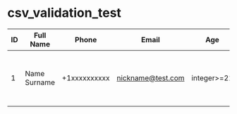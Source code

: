 # csv_validation_test

| ID  | Full Name    | Phone        | Email             | Age         | Experience | Yearly income           | Has children   | License states | Expiration date          | License number | Duplicate with                                   |
| --- | ------------ | ------------ | ----------------- | ----------- | ---------- | ----------------------- | -------------- | -------------- | ------------------------ | -------------- | ------------------------------------------------ |
| 1   | Name Surname | +1хххххххххх | nickname@test.com | integer>=21 | integer<21 | integer/decimal !>1 mln | (TRUE / FALSE) | AL or Alabama  | YYYY-MM-DD or MM/DD/YYYY | 6 characters   | There will be an ID with duplicate email / phone |
